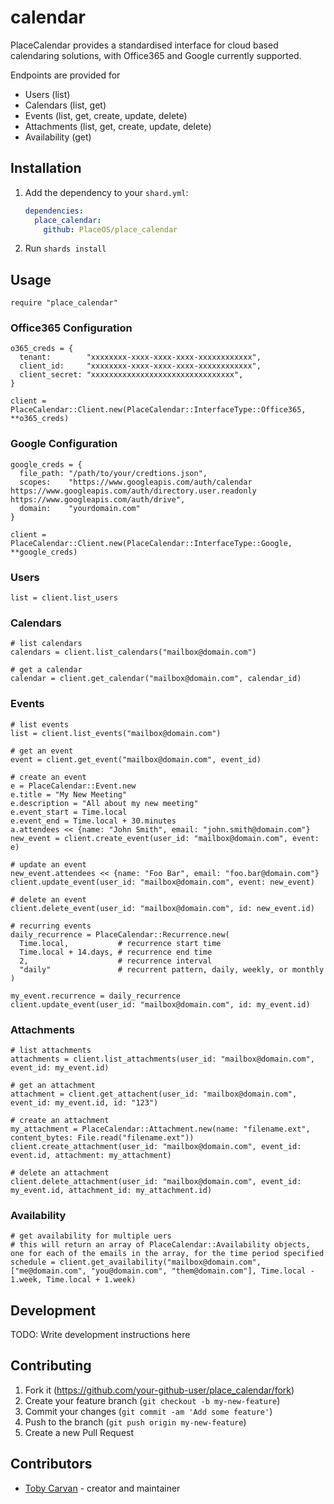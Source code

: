 # calendar

PlaceCalendar provides a standardised interface for cloud based calendaring solutions, with Office365 and Google currently supported.

Endpoints are provided for 

* Users (list)
* Calendars (list, get)
* Events (list, get, create, update, delete)
* Attachments (list, get, create, update, delete)
* Availability (get)


## Installation

1. Add the dependency to your `shard.yml`:

   ```yaml
   dependencies:
     place_calendar:
       github: PlaceOS/place_calendar
   ```

2. Run `shards install`

## Usage

```crystal
require "place_calendar"
```

### Office365 Configuration

```
o365_creds = {
  tenant:        "xxxxxxxx-xxxx-xxxx-xxxx-xxxxxxxxxxxx",
  client_id:     "xxxxxxxx-xxxx-xxxx-xxxx-xxxxxxxxxxxx",
  client_secret: "xxxxxxxxxxxxxxxxxxxxxxxxxxxxxxxx",
}

client = PlaceCalendar::Client.new(PlaceCalendar::InterfaceType::Office365, **o365_creds)
```

### Google Configuration

```
google_creds = {
  file_path: "/path/to/your/credtions.json",
  scopes:    "https://www.googleapis.com/auth/calendar https://www.googleapis.com/auth/directory.user.readonly https://www.googleapis.com/auth/drive",
  domain:    "yourdomain.com"
}

client = PlaceCalendar::Client.new(PlaceCalendar::InterfaceType::Google, **google_creds)
```

### Users

```
list = client.list_users
```

### Calendars

```
# list calendars
calendars = client.list_calendars("mailbox@domain.com")

# get a calendar
calendar = client.get_calendar("mailbox@domain.com", calendar_id)
```

### Events

```
# list events
list = client.list_events("mailbox@domain.com")

# get an event
event = client.get_event("mailbox@domain.com", event_id)

# create an event
e = PlaceCalendar::Event.new
e.title = "My New Meeting"
e.description = "All about my new meeting"
e.event_start = Time.local
e.event_end = Time.local + 30.minutes
a.attendees << {name: "John Smith", email: "john.smith@domain.com"}
new_event = client.create_event(user_id: "mailbox@domain.com", event: e)

# update an event
new_event.attendees << {name: "Foo Bar", email: "foo.bar@domain.com"}
client.update_event(user_id: "mailbox@domain.com", event: new_event)

# delete an event
client.delete_event(user_id: "mailbox@domain.com", id: new_event.id)

# recurring events
daily_recurrence = PlaceCalendar::Recurrence.new(
  Time.local,           # recurrence start time
  Time.local + 14.days, # recurrence end time
  2,                    # recurrence interval
  "daily"               # recurrent pattern, daily, weekly, or monthly
)

my_event.recurrence = daily_recurrence
client.update_event(user_id: "mailbox@domain.com", id: my_event.id)
```

### Attachments

```
# list attachments
attachments = client.list_attachments(user_id: "mailbox@domain.com", event_id: my_event.id)

# get an attachment
attachment = client.get_attachent(user_id: "mailbox@domain.com", event_id: my_event.id, id: "123")

# create an attachment
my_attachment = PlaceCalendar::Attachment.new(name: "filename.ext", content_bytes: File.read("filename.ext"))
client.create_attachment(user_id: "mailbox@domain.com", event_id: event.id, attachment: my_attachment)

# delete an attachment
client.delete_attachment(user_id: "mailbox@domain.com", event_id: my_event.id, attachment_id: my_attachment.id)
```

### Availability

```
# get availability for multiple uers
# this will return an array of PlaceCalendar::Availability objects, one for each of the emails in the array, for the time period specified 
schedule = client.get_availability("mailbox@domain.com", ["me@domain.com", "you@domain.com", "them@domain.com"], Time.local - 1.week, Time.local + 1.week)
```

## Development

TODO: Write development instructions here

## Contributing

1. Fork it (<https://github.com/your-github-user/place_calendar/fork>)
2. Create your feature branch (`git checkout -b my-new-feature`)
3. Commit your changes (`git commit -am 'Add some feature'`)
4. Push to the branch (`git push origin my-new-feature`)
5. Create a new Pull Request

## Contributors

- [Toby Carvan](https://github.com/your-github-user) - creator and maintainer

